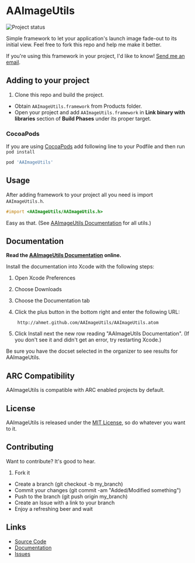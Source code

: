 # AAImageUtils

![Project status](http://stillmaintained.com/ahmet/AAImageUtils.png)

Simple framework to let your application's launch image fade-out to its initial view. Feel free to fork this repo and help me make it better.

If you're using this framework in your project, I'd like to know! [Send me an email](mailto:me@ahmetaygun.net).

## Adding to your project

1. Clone this repo and build the project.
* Obtain `AAImageUtils.framework` from Products folder.
* Open your project and add `AAImageUtils.framework` in **Link binary with libraries** section of **Build Phases** under its proper target.

### CocoaPods

If you are using [CocoaPods](http://cocoapods.org) add following line to your Podfile and then run `pod install`

``` ruby
pod 'AAImageUtils'
```

## Usage

After adding framework to your project all you need is import `AAImageUtils.h`.

```objective-c
#import <AAImageUtils/AAImageUtils.h>
```

Easy as that. (See [AAImageUtils Documentation](http://ahmet.github.com/AAImageUtils/) for all utils.)

## Documentation

**Read the [AAImageUtils Documentation](http://ahmet.github.com/AAImageUtils/) online.**

Install the documentation into Xcode with the following steps:

1. Open Xcode Preferences
2. Choose Downloads
3. Choose the Documentation tab
4. Click the plus button in the bottom right and enter the following URL:
    
        http://ahmet.github.com/AAImageUtils/AAImageUtils.atom

5. Click Install next the new row reading "AAImageUtils Documentation". (If you don't see it and didn't get an error, try restarting Xcode.)

Be sure you have the docset selected in the organizer to see results for AAImageUtils.

## ARC Compatibility

AAImageUtils is compatible with ARC enabled projects by default.

## License
AAImageUtils is released under the [MIT License](http://en.wikipedia.org/wiki/MIT_license), so do whatever you want to it.

## Contributing

Want to contribute? It's good to hear.

1. Fork it
* Create a branch (git checkout -b my_branch)
* Commit your changes (git commit -am "Added/Modified something")
* Push to the branch (git push origin my_branch)
* Create an Issue with a link to your branch
* Enjoy a refreshing beer and wait

## Links

* [Source Code](http://github.com/ahmet/AAImageUtils)
* [Documentation](http://ahmet.github.com/AAImageUtils/)
* [Issues](https://github.com/ahmet/AAImageUtils/issues)
